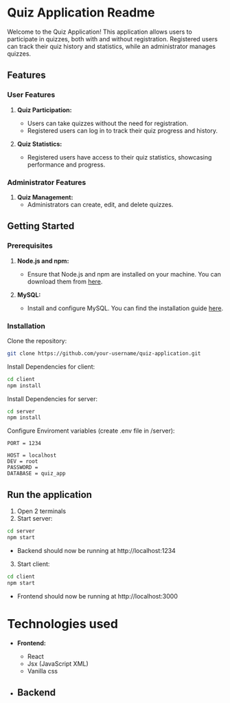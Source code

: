 # Quiz Application Readme

Welcome to the Quiz Application! This application allows users to participate in quizzes, both with and without registration. Registered users can track their quiz history and statistics, while an administrator manages quizzes.

## Features

### User Features

1. **Quiz Participation:**
   - Users can take quizzes without the need for registration.
   - Registered users can log in to track their quiz progress and history.

2. **Quiz Statistics:**
   - Registered users have access to their quiz statistics, showcasing performance and progress.

### Administrator Features

1. **Quiz Management:**
   - Administrators can create, edit, and delete quizzes.

## Getting Started

### Prerequisites

1. **Node.js and npm:**
   - Ensure that Node.js and npm are installed on your machine. You can download them from [here](https://nodejs.org/).

2. **MySQL:**
   - Install and configure MySQL. You can find the installation guide [here](https://dev.mysql.com/doc/mysql-installation-excerpt/5.7/en/).

### Installation

Clone the repository:

```bash
git clone https://github.com/your-username/quiz-application.git
```
Install Dependencies for client:
```bash
cd client
npm install
```
Install Dependencies for server:
```bash
cd server
npm install
```

Configure Enviroment variables (create .env file in /server):
```
PORT = 1234

HOST = localhost
DEV = root
PASSWORD = 
DATABASE = quiz_app
```

## Run the application

1. Open 2 terminals
2. Start server:
```bash
cd server
npm start
```
- Backend should now be running at http://localhost:1234 
3. Start client:
```bash
cd client
npm start
```
- Frontend should now be running at http://localhost:3000 

# Technologies used
 * **Frontend:**
   - React
   - Jsx (JavaScript XML)
   - Vanilla css

 * **Backend**
   - 